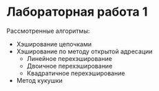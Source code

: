 # Лабораторная работа 1

Рассмотренные алгоритмы: 
* Хэширование цепочками
* Хэширование по методу открытой адресации
    * Линейное перехэширование
    * Двоичное перехэширование
    * Квадратичное перехэширование
* Метод кукушки
